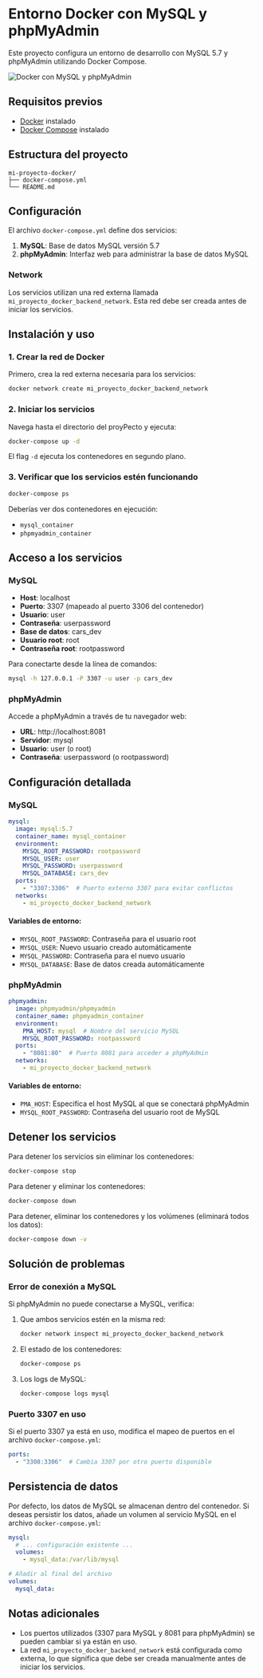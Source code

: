 # Entorno Docker con MySQL y phpMyAdmin

Este proyecto configura un entorno de desarrollo con MySQL 5.7 y phpMyAdmin utilizando Docker Compose.

![Docker con MySQL y phpMyAdmin](https://via.placeholder.com/800x400?text=Docker+MySQL+phpMyAdmin)

## Requisitos previos

- [Docker](https://www.docker.com/get-started) instalado
- [Docker Compose](https://docs.docker.com/compose/install/) instalado

## Estructura del proyecto

```
mi-proyecto-docker/
├── docker-compose.yml
└── README.md
```

## Configuración

El archivo `docker-compose.yml` define dos servicios:

1. **MySQL**: Base de datos MySQL versión 5.7
2. **phpMyAdmin**: Interfaz web para administrar la base de datos MySQL

### Network

Los servicios utilizan una red externa llamada `mi_proyecto_docker_backend_network`. Esta red debe ser creada antes de iniciar los servicios.

## Instalación y uso

### 1. Crear la red de Docker

Primero, crea la red externa necesaria para los servicios:

```bash
docker network create mi_proyecto_docker_backend_network
```

### 2. Iniciar los servicios

Navega hasta el directorio del proyPecto y ejecuta:

```bash
docker-compose up -d
```

El flag `-d` ejecuta los contenedores en segundo plano.

### 3. Verificar que los servicios estén funcionando

```bash
docker-compose ps
```

Deberías ver dos contenedores en ejecución:
- `mysql_container`
- `phpmyadmin_container`

## Acceso a los servicios

### MySQL

- **Host**: localhost
- **Puerto**: 3307 (mapeado al puerto 3306 del contenedor)
- **Usuario**: user
- **Contraseña**: userpassword
- **Base de datos**: cars_dev
- **Usuario root**: root
- **Contraseña root**: rootpassword

Para conectarte desde la línea de comandos:

```bash
mysql -h 127.0.0.1 -P 3307 -u user -p cars_dev
```

### phpMyAdmin

Accede a phpMyAdmin a través de tu navegador web:

- **URL**: http://localhost:8081
- **Servidor**: mysql
- **Usuario**: user (o root)
- **Contraseña**: userpassword (o rootpassword)

## Configuración detallada

### MySQL

```yaml
mysql:
  image: mysql:5.7
  container_name: mysql_container
  environment:
    MYSQL_ROOT_PASSWORD: rootpassword
    MYSQL_USER: user
    MYSQL_PASSWORD: userpassword
    MYSQL_DATABASE: cars_dev
  ports:
    - "3307:3306"  # Puerto externo 3307 para evitar conflictos
  networks:
    - mi_proyecto_docker_backend_network
```

#### Variables de entorno:

- `MYSQL_ROOT_PASSWORD`: Contraseña para el usuario root
- `MYSQL_USER`: Nuevo usuario creado automáticamente
- `MYSQL_PASSWORD`: Contraseña para el nuevo usuario
- `MYSQL_DATABASE`: Base de datos creada automáticamente

### phpMyAdmin

```yaml
phpmyadmin:
  image: phpmyadmin/phpmyadmin
  container_name: phpmyadmin_container
  environment:
    PMA_HOST: mysql  # Nombre del servicio MySQL
    MYSQL_ROOT_PASSWORD: rootpassword
  ports:
    - "8081:80"  # Puerto 8081 para acceder a phpMyAdmin
  networks:
    - mi_proyecto_docker_backend_network
```

#### Variables de entorno:

- `PMA_HOST`: Especifica el host MySQL al que se conectará phpMyAdmin
- `MYSQL_ROOT_PASSWORD`: Contraseña del usuario root de MySQL

## Detener los servicios

Para detener los servicios sin eliminar los contenedores:

```bash
docker-compose stop
```

Para detener y eliminar los contenedores:

```bash
docker-compose down
```
Para detener, eliminar los contenedores y los volúmenes (eliminará todos los datos):

```bash
docker-compose down -v
```

## Solución de problemas

### Error de conexión a MySQL

Si phpMyAdmin no puede conectarse a MySQL, verifica:

1. Que ambos servicios estén en la misma red:
   ```bash
   docker network inspect mi_proyecto_docker_backend_network
   ```

2. El estado de los contenedores:
   ```bash
   docker-compose ps
   ```

3. Los logs de MySQL:
   ```bash
   docker-compose logs mysql
   ```

### Puerto 3307 en uso

Si el puerto 3307 ya está en uso, modifica el mapeo de puertos en el archivo `docker-compose.yml`:

```yaml
ports:
  - "3308:3306"  # Cambia 3307 por otro puerto disponible
```

## Persistencia de datos

Por defecto, los datos de MySQL se almacenan dentro del contenedor. Si deseas persistir los datos, añade un volumen al servicio MySQL en el archivo `docker-compose.yml`:

```yaml
mysql:
  # ... configuración existente ...
  volumes:
    - mysql_data:/var/lib/mysql

# Añadir al final del archivo
volumes:
  mysql_data:
```

## Notas adicionales

- Los puertos utilizados (3307 para MySQL y 8081 para phpMyAdmin) se pueden cambiar si ya están en uso.
- La red `mi_proyecto_docker_backend_network` está configurada como externa, lo que significa que debe ser creada manualmente antes de iniciar los servicios.